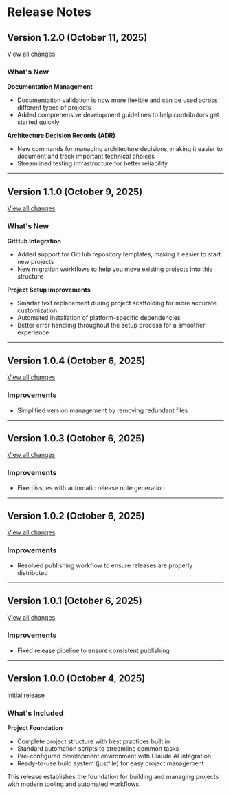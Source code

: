 # Release Notes

## Version 1.2.0 (October 11, 2025)

[View all changes](https://github.com/cloudvoyant/lib/compare/v1.1.0...v1.2.0)

### What's New

**Documentation Management**
- Documentation validation is now more flexible and can be used across different types of projects
- Added comprehensive development guidelines to help contributors get started quickly

**Architecture Decision Records (ADR)**
- New commands for managing architecture decisions, making it easier to document and track important technical choices
- Streamlined testing infrastructure for better reliability

---

## Version 1.1.0 (October 9, 2025)

[View all changes](https://github.com/cloudvoyant/lib/compare/v1.0.4...v1.1.0)

### What's New

**GitHub Integration**
- Added support for GitHub repository templates, making it easier to start new projects
- New migration workflows to help you move existing projects into this structure

**Project Setup Improvements**
- Smarter text replacement during project scaffolding for more accurate customization
- Automated installation of platform-specific dependencies
- Better error handling throughout the setup process for a smoother experience

---

## Version 1.0.4 (October 6, 2025)

[View all changes](https://github.com/cloudvoyant/lib/compare/v1.0.3...v1.0.4)

### Improvements

- Simplified version management by removing redundant files

---

## Version 1.0.3 (October 6, 2025)

[View all changes](https://github.com/cloudvoyant/lib/compare/v1.0.2...v1.0.3)

### Improvements

- Fixed issues with automatic release note generation

---

## Version 1.0.2 (October 6, 2025)

[View all changes](https://github.com/cloudvoyant/lib/compare/v1.0.1...v1.0.2)

### Improvements

- Resolved publishing workflow to ensure releases are properly distributed

---

## Version 1.0.1 (October 6, 2025)

[View all changes](https://github.com/cloudvoyant/lib/compare/v1.0.0...v1.0.1)

### Improvements

- Fixed release pipeline to ensure consistent publishing

---

## Version 1.0.0 (October 4, 2025)

Initial release

### What's Included

**Project Foundation**
- Complete project structure with best practices built in
- Standard automation scripts to streamline common tasks
- Pre-configured development environment with Claude AI integration
- Ready-to-use build system (justfile) for easy project management

This release establishes the foundation for building and managing projects with modern tooling and automated workflows.
